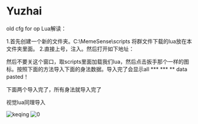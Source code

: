 # Yuzhai
old cfg for op
Lua解读：
 

1.首先创建一个新的文件夹。C:\MemeSense\scripts 将群文件下载的lua放在本文件夹里面。
2.直接上号，注入。然后打开如下地址：
 
然后不要关这个窗口，取scripts里面加载我们lua，然后点击扳手那个一样的图标。按照下面的方法导入下面的身法数据。导入完了会显示all *** *** ** data pasted！
 
 
下面两个导入完了，所有身法就导入完了
 
视觉lua同理导入

![keqing](https://user-images.githubusercontent.com/126746854/222858799-882b4f1c-bb93-4386-a0a9-cb5181b4875e.png)
![0](https://user-images.githubusercontent.com/126746854/222858828-a93a5ad0-ca27-452d-a1b5-0acbc40a6d5b.png)
